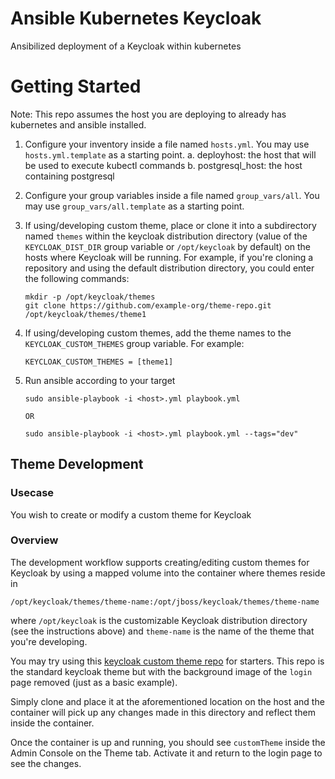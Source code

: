 # Ansible Kubernetes Keycloak

Ansibilized deployment of a Keycloak within kubernetes

# Getting Started

Note: This repo assumes the host you are deploying to already has kubernetes and ansible installed.

1. Configure your inventory inside a file named `hosts.yml`. You may use `hosts.yml.template` as a starting point.
   a. deployhost: the host that will be used to execute kubectl commands
   b. postgresql_host: the host containing postgresql

2. Configure your group variables inside a file named `group_vars/all`. You may use `group_vars/all.template` as a
   starting point.

3. If using/developing custom theme, place or clone it into a subdirectory named `themes` within the keycloak
   distribution directory (value of the `KEYCLOAK_DIST_DIR` group variable or `/opt/keycloak` by default) on the hosts
   where Keycloak will be running. For example, if you're cloning a repository and using the default distribution
   directory, you could enter the following commands:

   ```
   mkdir -p /opt/keycloak/themes
   git clone https://github.com/example-org/theme-repo.git /opt/keycloak/themes/theme1
   ```

4. If using/developing custom themes, add the theme names to the `KEYCLOAK_CUSTOM_THEMES` group variable. For example:

   ```
   KEYCLOAK_CUSTOM_THEMES = [theme1]
   ```

5. Run ansible according to your target

   ```
   sudo ansible-playbook -i <host>.yml playbook.yml

   OR

   sudo ansible-playbook -i <host>.yml playbook.yml --tags="dev"
   ```


## Theme Development

### Usecase

You wish to create or modify a custom theme for Keycloak

### Overview

The development workflow supports creating/editing custom themes for Keycloak by using a mapped volume into the
container where themes reside in

```
/opt/keycloak/themes/theme-name:/opt/jboss/keycloak/themes/theme-name
```

where `/opt/keycloak` is the customizable Keycloak distribution directory (see the instructions above) and `theme-name`
is the name of the theme that you're developing.

You may try using this [keycloak custom theme repo](https://github.com/BaoAdrian/keycloak) for starters. This repo is
the standard keycloak theme but with the background image of the `login` page removed (just as a basic example).

Simply clone and place it at the aforementioned location on the host and the container will pick up any changes made in
this directory and reflect them inside the container.

Once the container is up and running, you should see `customTheme` inside the Admin Console on the Theme tab. Activate
it and return to the login page to see the changes.

